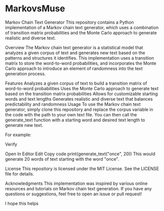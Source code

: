 # MarkovsMuse
Markov Chain Text Generator
This repository contains a Python implementation of a Markov chain text generator, which uses a combination of transition matrix probabilities and the Monte Carlo approach to generate realistic and diverse text.

Overview
The Markov chain text generator is a statistical model that analyzes a given corpus of text and generates new text based on the patterns and structures it identifies. This implementation uses a transition matrix to store the word-to-word probabilities, and incorporates the Monte Carlo approach to introduce an element of randomness into the text generation process.

Features
Analyzes a given corpus of text to build a transition matrix of word-to-word probabilities
Uses the Monte Carlo approach to generate text based on the transition matrix probabilities
Allows for customizable starting words and text lengths
Generates realistic and diverse text that balances predictability and randomness
Usage
To use the Markov chain text generator, simply clone this repository and replace the corpus variable in the code with the path to your own text file. You can then call the generate_text function with a starting word and desired text length to generate new text.

For example:


Verify

Open In Editor
Edit
Copy code
print(generate_text("once", 20))
This would generate 20 words of text starting with the word "once".

License
This repository is licensed under the MIT License. See the LICENSE file for details.

Acknowledgments
This implementation was inspired by various online resources and tutorials on Markov chain text generation. If you have any questions or suggestions, feel free to open an issue or pull request!

I hope this helps
